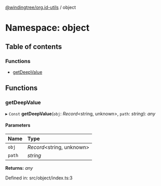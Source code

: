 [@windingtree/org.id-utils](../README.md) / object

# Namespace: object

## Table of contents

### Functions

- [getDeepValue](object.md#getdeepvalue)

## Functions

### getDeepValue

▸ `Const` **getDeepValue**(`obj`: *Record*<string, unknown\>, `path`: *string*): *any*

#### Parameters

| Name | Type |
| :------ | :------ |
| `obj` | *Record*<string, unknown\> |
| `path` | *string* |

**Returns:** *any*

Defined in: src/object/index.ts:3
